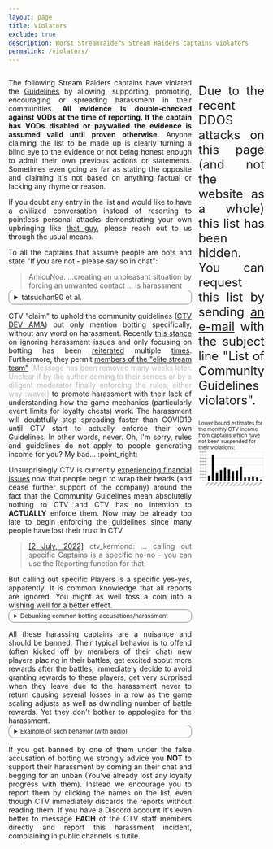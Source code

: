 ```yaml
---
layout: page
title: Violators
exclude: true
description: Worst Streamraiders Stream Raiders captains violators
permalink: /violators/
---
```

<style>
  details {
    border: solid 1px gray;
    padding-left: 10px;
    border-radius: 10px;
    padding-right: 10px;
    padding-top: 5px;
    padding-bottom: 5px;
    user-select: none;
    text-align: initial;
  }
  .dataTables_wrapper .dataTables_paginate .paginate_button
  {
    min-width: 0.2em !important;
    padding:.1em .1em !important;
  }
</style>

<div style="display:flex">
<div style="flex:1; margin-right:10pt; text-align:justify">

<p>The following Stream Raiders captains have violated the <a href="https://captain.tv/guidelines" target="_blank" rel="noopener noreferrer">Guidelines</a> by allowing, supporting, promoting, encouraging or spreading harassment in their communities. <b>All evidence is double-checked against VODs at the time of reporting. If the captain has VODs disabled or paywalled the evidence is assumed valid until proven otherwise.</b> Anyone claiming the list to be made up is clearly turning a blind eye to the evidence or not being honest enough to admit their own previous actions or statements. Sometimes even going as far as stating the opposite and claiming it's not based on anything factual or lacking any rhyme or reason.</p>
<p>If you doubt any entry in the list and would like to have a civilized conversation instead of resorting to pointless personal attacks demonstrating your own upbringing like <a href="https://discord.com/channels/500415557800296449/986322657672843274/1061090143144005663" target="_blank" rel="noopener noreferrer">that guy</a>, please reach out to us through the usual means.<!-- , we'll provide the date(s) of infractions on request, limited to violations over 2 events ago and only <b>1</b> clue per event (so choose wisely). Such limits are in place to protect the privacy and avoid cyberbullying of players who were offended and reported the violation.--></p>
To all the captains that assume people are bots and state "If you are not - please say so in chat":
<blockquote style="margin-bottom: 0px;">AmicuNoa: ...creating an unpleasant situation by forcing an unwanted contact ... is harassment</blockquote>

<details>
	<summary>tatsuchan90 et al.</summary>
	<p style="margin-bottom: 0px;">According to L0ne_Hermit in Teddiosg's channel on 03/02/2023:</p>
	<blockquote style="margin-bottom: 0px;">you probably can DM tatsuchan for the excel list LUL. ya tatsu always ask CTV to intoduce importing excel method to mass ban botters... i think she has an excel for it ready</blockquote>
	<p style="margin-bottom: 0px;">But, <a href="https://discord.com/channels/500415557800296449/517216400197025793/1065035376277868675" target="_blank" rel="noopener noreferrer">according to CTV</a> (<a href="https://discord.com/channels/500415557800296449/517216400197025793/1074116879158878238" target="_blank" rel="noopener noreferrer">this message is even pinned now</a>):</p>
	<blockquote style="margin-bottom: 0px;">Starting 17/01/2023, any accounts that are flagged in our internal systems as botting, cheating, automating, or exploiting any CTV games will be issued a permanent ban from that game in which the violation occurred.</blockquote>
	<p>So who is the liar here? L0ne_Hermit stating that tatsuchan90 has a list of botters? tatsuchan90 providing a list of players which she calls "botters" (aka harassment)? or CTV claiming to have banned all bot accounts on 17/01/2023? There statements don't add up. P.S. Good luck picking the last option :smirk:</p>
	<p style="margin-bottom:0px"><a href="https://github.com/gamecowtv/Stream-Raiders-Botters" target="_blank" rel="noopener noreferrer">GameCowTV</a> goes the next mile to point our their own violation in <a href="https://discord.com/channels/500415557800296449/693132785967169596/1093818110668177468" target="_blank" rel="noopener noreferrer">discord</a>. :rofl:</p>
</details>

<p>CTV "claim" to uphold the community guidelines (<a href="https://www.twitch.tv/videos/1666884105" target="_blank" rel="noopener noreferrer">CTV DEV AMA</a>) but only mention botting specifically, without any word on harassment. Recently <a href="https://twitter.com/StreamRaiders/status/1615492162119933957" target="_blank" rel="noopener noreferrer">this stance</a> on ignoring harassment issues and only focusing on botting has been <a href="https://discord.com/channels/500415557800296449/517216400197025793/1065035376277868675" target="_blank" rel="noopener noreferrer">reiterated</a> multiple <a href="https://discord.com/channels/500415557800296449/517940809950035968/1079812911821750314" target="_blank" rel="noopener noreferrer">times</a>. Furthermore, they permit <a href="https://discord.com/channels/500415557800296449/500415558257344514/1057722799642390649" target="_blank" rel="noopener noreferrer">members of the "elite stream team"</a> <span style="color: #bbb">(Message has been removed many weeks later. Unclear if by the author coming to their sences or by a diligent moderator finally enforcing the rules, either way :wave:)</span> to promote harassment with their lack of understanding how the game mechanics (particularly event limits for loyalty chests) work. The harassment will doubtfully stop spreading faster than COVID19 until CTV start to actually enforce their own Guidelines. In other words, never. Oh, I'm sorry, rules and guidelines do not apply to people generating income for you? My bad... :point_right:</p>

<p>Unsurprisingly CTV is currently <a href="https://www.twitch.tv/videos/1772574632" target="_blank" rel="noopener noreferrer">experiencing financial issues</a> now that people begin to wrap their heads (and cease further support of the company) around the fact that the Community Guidelines mean absolutelly nothing to CTV and CTV has no intention to <b>ACTUALLY</b> enforce them. Now may be already too late to begin enforcing the guidelines since many people have lost their trust in CTV.</p>

<!-- <p><strong>P.S.</strong> If you got banned by one of these captains while they were in your favorites and now you have a blank favorite taking up space on your captain selection screen - get in touch, we can help you remove them without waiting an eternity for a reply from support and without using any 3rd party applications.</p> -->

<!-- <p style="font-size:larger"><b>Thanks to all players who report harassment incidents (including factual evidence) to us directly, helping keeping this list up-to-date!</b></p> -->

<blockquote style="margin-bottom: 0px;"><p><a href="https://discord.com/channels/500415557800296449/500415558257344514/992978656152535090" target="_blank" rel="noopener noreferrer">[2 July, 2022]</a> ctv_kermond: ... calling out specific Captains is a specific no-no - you can use the Reporting function for that!</p></blockquote>

<p style="margin-bottom: 0px;">But calling out specific Players is a specific yes-yes, apparently. It is common knowledge that all reports are ignored. You might as well toss a coin into a wishing well for a better effect.</p>

<details>
	<summary style="font-size:smaller">Debunking common botting accusations/harassment</summary>
	<details>
		<summary style="font-size:smaller">If I can't pronounce your twitch name - you are a bot</summary>
		<p style="font-size:smaller">Because no other languages besides yours exist in the world...</p>
	</details>
	<details>
		<summary style="font-size:smaller">You are clearly a bot because your name looks like gibberish to me</summary>
		<p style="font-size:smaller">Because no other languages besides yours exist in the world...</p>
	</details>
	<details>
		<summary style="font-size:smaller">You are clearly a bot because you didn't follow the custom instructions I wrote on the battlefield in my language</summary>
		<p style="font-size:smaller">Because no other languages besides yours exist in the world...</p>
	</details>
	<details>
		<summary style="font-size:smaller">You are clearly a bot because your name is really sussy</summary>
		<p style="font-size:smaller">What are you, 12? Get outta here!</p>
	</details>
	<details>
		<summary style="font-size:smaller">You are clearly a bot if you are not a viewer/follower of my channel</summary>
		<p style="font-size:smaller">In XombieMagic's channel on 15/12/2022:</p><blockquote>neahchanart: U can check if the ppl in Streamraiders are in your stream rn. If the majority is not: then they are bots.</blockquote>
		<p style="font-size:smaller">Surprisingly the game does not require chat participation or even having twitch open to play the game, completelly self-contained.</p>
	</details>
	<details>
		<summary style="font-size:smaller">You are clearly a bot because I don't know you</summary>
		<p style="font-size:smaller">How many people of the Earth's population you don't know? They are also all bots so start banning!</p>
	</details>
	<details>
		<summary style="font-size:smaller">You are clearly a bot if your twitch name is very short (7 or fewer letters)</summary>
		<p style="font-size:smaller">There are over 10,000 known captains with such twitch names, e.g., xCarbin, Proficy, SoDLire, Tewky, Hukizan, EggsFry, Ishika, zSirenz, Idunnnn, Yalldin,...</p>
		<p style="font-size:smaller">Be sure to call each of them a bot and ban them too!</p>
	</details>
	<details>
		<summary style="font-size:smaller">You are clearly a bot if your twitch name is very short (7 or fewer letters) and all lowercase</summary>
		<p style="font-size:smaller">There are over 2,000 known captains with such twitch names, e.g., alwuh, selena, izrory, sabwina, mjlln, gastone, raveir, wzuia, hdamc, wersins,...</p>
		<p style="font-size:smaller">Be sure to call each of them a bot and ban them too!</p>
	</details>
	<details>
		<summary style="font-size:smaller">You are clearly a bot if your twitch name is very short (7 or fewer letters) with some numbers on the end</summary>
		<p style="font-size:smaller">There are over 3,000 known captains with such twitch names, e.g., Frukito123, Seacaos15, Clemen69, Ovie105, xmix26, JakeFox451, Bareth87, Ramez05, SovaNot1, Momi995,...</p>
		<p style="font-size:smaller">Be sure to call each of them a bot and ban them too!</p>
	</details>
	<details>
		<summary style="font-size:smaller">You are clearly a bot if you manage to place 6 units in a battle</summary>
		<p style="font-size:smaller">The game makes it rather difficult to forget to place a unit every 5 minutes with loud notification sounds "Unit ready to place".</p>
	</details>
	<details>
		<summary style="font-size:smaller">You are clearly a bot because you are maxing your account to sell it later</summary>
		<p style="font-size:smaller">Are players not maxing their accounts naturally?</p>
		<p style="font-size:smaller">Yet no proof of selling has been provided, just hearsay. Talk about bio-engineered military mosquitos speading deseases next, okay?</p>
	</details>
	<details>
		<summary style="font-size:smaller">If you don't place in loyalty chest battles - you are a bot</summary>
		<p style="font-size:smaller">Clearly lacking the understanding of what "loyalty" is, how the loyalty system works and the loyalty chest limits per event (i.e., suffering from the <a href="https://en.wikipedia.org/wiki/Dunning-Kruger_effect" target="_blank" rel="noopener noreferrer">Dunning–Kruger effect</a>).</p>
	</details>
	<details>
		<summary style="font-size:smaller">You are clearly a bot because there is a bot program on the internet</summary>
		<p style="font-size:smaller">This logic applies to all players, so ban everyone. Even players who are chatting in your channel could be using that program.</p>
	</details>
	<details>
		<summary style="font-size:smaller">You are a bot because I guess you are (probably) a bot</summary>
		<p style="font-size:smaller">You are a violator because I guess you are (probably) a violator. Fair? Fair.</p>
	</details>
	<details>
		<summary style="font-size:smaller">You are a bot because you don't have a profile picture/filled out profile page</summary>
		<p style="font-size:smaller">Why would people who don't intend to be streaming spend any effort on such things?</p>
	</details>
	<details>
		<summary style="font-size:smaller">You are a bot because you didn't cash in units for souls as soon as they hit lvl 30</summary>
		<p style="font-size:smaller">iPCM in SwayJEDI's channel:</p><blockquote>It's easy to tell bots from Humans, because the Bots don't cash in unit souls when they hit Lv30. Because trust me, no human would ever *not* cash in a Vampire or Saint soul. Saint Soul gives a unit a Personal 75% Ranged Damage Resist.</blockquote>
		<p style="font-size:smaller">1. Vampire and Saint souls don't exist in the game yet.</p>
		<p style="font-size:smaller">2. You have a limited number of Soulvessels.</p>
		<p style="font-size:smaller">3. You can have 99 duplicates of each unit type.</p>
		<p style="font-size:smaller">tl;dr: Accusations with complete lack of game knowledge, aka harassment.</p>
	</details>
</details>

<p style="margin-bottom: 0px;">All these harassing captains are a nuisance and should be banned. Their typical behavior is to offend (often kicked off by members of their chat) new players placing in their battles, get excited about more rewards after the battles, immediately decide to avoid granting rewards to these players, get very surprised when they leave due to the harassment never to return causing several losses in a row as the game scaling adjusts as well as dwindling number of battle rewards. Yet they don't bother to appologize for the harassment.</p>

<details>
	<summary style="font-size:smaller">Example of such behavior (with audio)</summary>
	<p style="font-size:smaller;margin-bottom: 0px;">acey1234tv and ShrebTV:</p>
	<video width="350" height="480" controls preload="none">
		<source src="/assets/videos/1795944784.webm" type="video/webm">
		Your browser does not support the video tag.
	</video> 
</details>

<!--<p>While CTV still refuses to enforce the Guidelines regarding harassment, several violators have finally received some well-deserved payback: <a href="https://discord.com/channels/500415557800296449/500415558257344514/1073255935377690685" target="_blank" rel="noopener noreferrer">tatsuchan90</a>, <a href="https://discord.com/channels/500415557800296449/500415558257344514/1073256137425694790" target="_blank" rel="noopener noreferrer">Shellsmiley</a>, <a href="https://discord.com/channels/500415557800296449/500415558257344514/1073257527933939763" target="_blank" rel="noopener noreferrer">Commander_RC</a>, <a href="https://discord.com/channels/500415557800296449/500415558257344514/1073263733436063794" target="_blank" rel="noopener noreferrer">RealAlize</a>.</p>-->

<p>If you get banned by one of them under the false accusation of botting we strongly advice you <b>NOT</b> to support their harassment by coming an their chat and begging for an unban (You've already lost any loyalty progress with them). Instead we encourage you to report them by clicking the names on the list, even though CTV immediately discards the reports without reading them. If you have a Discord account it's even better to message <b>EACH</b> of the CTV staff members directly and report this harassment incident, complaining in public channels is futile.</p>

</div>
<div style="flex:0 25%">

<p style="cursor:pointer; font-size:x-large; text-align:justify; user-select:none;">Due to the recent DDOS attacks on this page (and not the website as a whole) this list has been hidden. You can request this list by sending <a href="mailto:support@captain.tv?subject=List of Community Guidelines violators">an e-mail</a> with the subject line "List of Community Guidelines violators".</p>

<!--{% if site.data.names and site.data.violators %}

{%- for violator in site.data.violators -%}
  {%- assign my_key = violator | string -%}
  {% if site.data.names contains my_key %}
    {%- assign name = site.data.names[my_key] -%}
  {% else %}
    {%- assign name = "MISSING NAME, SORRY(" | append: my_key | append: ")" -%}
  {% endif %}
  {% capture tmp %}{{ tmp }}#{{ name }}{% endcapture %}
{%- endfor -%}

{%- assign allviolators = tmp | remove_first: '#' | split: '#' | sort_natural -%}

<table id="violators-table">
  <thead>
    <tr>
      <th>Captain</th>
    </tr>
  </thead>
{%- for violator in allviolators %}
  <tr><td><a href="https://docs.google.com/forms/d/e/1FAIpQLScMww5NMZzZLDgQnmrCSlQ-yL_l6qTrBEDxwwOds47_h10-hQ/viewform?entry.493095195=Harassment&entry.1613546988={{ violator }}&entry.1606568074=-" target="_blank" rel="noopener noreferrer">{{ violator }}</a></td></tr>
{%- endfor %}
</table>

<script type="text/javascript" src="https://code.jquery.com/jquery-3.6.0.min.js"></script>
<script type="text/javascript" src="https://cdn.datatables.net/1.11.5/js/jquery.dataTables.min.js"></script>
<script type="text/javascript">
$(document).ready( function () {
  $('#violators-table').DataTable({
    "paging": false,
    "info": false,
    "ordering": false,
    "scrollY": 400,
    "scrollCollapse": true
  });
} );
</script>

{% endif %}-->

<p style="font-size:x-small; margin-top:5pt">Lower bound estimates for the monthly CTV income from captains which have not been suspended for their violations:<img src="/assets/images/LowerBound.png" alt="Lower bound estimates"></p>

</div>
